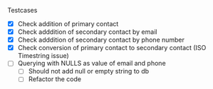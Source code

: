 Testcases

- [x] Check addition of primary contact
- [x] Check adddition of secondary contact by email
- [x] Check adddition of secondary contact by phone number
- [x] Check conversion of primary contact to secondary contact (ISO Timestring issue)
- [ ] Querying with NULLS as value of email and phone
  - [ ] Should not add null or empty string to db
  - [ ] Refactor the code
